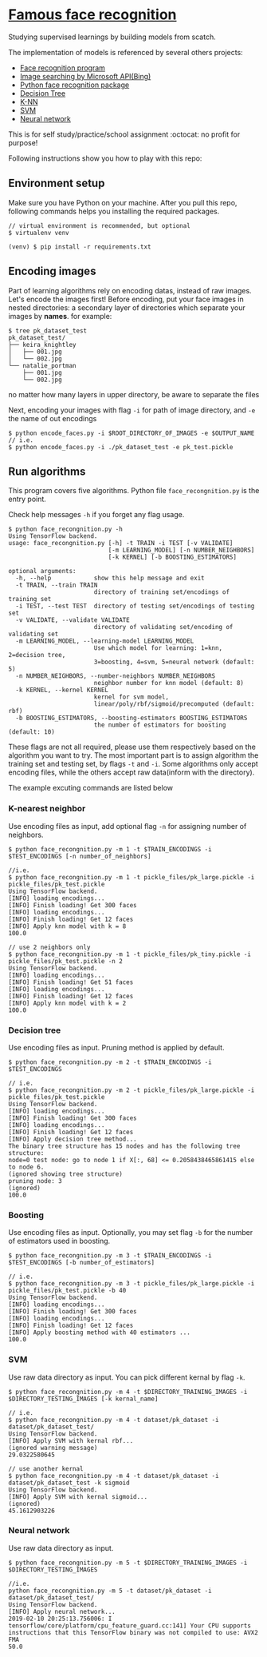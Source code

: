 # [Famous face recognition](https://github.com/carol-hsu/famous_face_recognition)

Studying supervised learnings by building models from scatch.

The implementation of models is referenced by several others projects:
- [Face recognition program](https://www.pyimagesearch.com/2018/06/18/face-recognition-with-opencv-python-and-deep-learning/)
- [Image searching by Microsoft API(Bing)](https://www.pyimagesearch.com/2018/04/09/how-to-quickly-build-a-deep-learning-image-dataset/)
- [Python face recognition package](https://github.com/ageitgey/face_recognition)
- [Decision Tree](https://scikit-learn.org/stable/modules/tree.html)
- [K-NN](https://github.com/ageitgey/face_recognition/blob/master/examples/face_recognition_knn.py)
- [SVM](https://github.com/ahhda/Face-Recogntion)
- [Neural network](https://github.com/amenglong/face_recognition_cnn)

This is for self study/practice/school assignment :octocat: no profit for purpose!

Following instructions show you how to play with this repo:

## Environment setup
Make sure you have Python on your machine.
After you pull this repo, following commands helps you installing the required packages.

```
// virtual environment is recommended, but optional
$ virtualenv venv

(venv) $ pip install -r requirements.txt
```
## Encoding images
Part of learning algorithms rely on encoding datas, instead of raw images. Let's encode the images first!
Before encoding, put your face images in nested directories: a secondary layer of directories which separate your images by **names**.
for example:

```
$ tree pk_dataset_test
pk_dataset_test/
├── keira_knightley
│   ├── 001.jpg
│   └── 002.jpg
└── natalie_portman
    ├── 001.jpg
    └── 002.jpg
```

no matter how many layers in upper directory, be aware to separate the files 

Next, encoding your images with flag `-i` for path of image directory, and `-e` the name of out encodings
```
$ python encode_faces.py -i $ROOT_DIRECTORY_OF_IMAGES -e $OUTPUT_NAME
// i.e. 
$ python encode_faces.py -i ./pk_dataset_test -e pk_test.pickle
```

## Run algorithms

This program covers five algorithms. Python file `face_recongnition.py` is the entry point.

Check help messages `-h` if you forget any flag usage.
```
$ python face_recongnition.py -h
Using TensorFlow backend.
usage: face_recongnition.py [-h] -t TRAIN -i TEST [-v VALIDATE]
                            [-m LEARNING_MODEL] [-n NUMBER_NEIGHBORS]
                            [-k KERNEL] [-b BOOSTING_ESTIMATORS]

optional arguments:
  -h, --help            show this help message and exit
  -t TRAIN, --train TRAIN
                        directory of training set/encodings of training set
  -i TEST, --test TEST  directory of testing set/encodings of testing set
  -v VALIDATE, --validate VALIDATE
                        directory of validating set/encoding of validating set
  -m LEARNING_MODEL, --learning-model LEARNING_MODEL
                        Use which model for learning: 1=knn, 2=decision tree,
                        3=boosting, 4=svm, 5=neural network (default: 5)
  -n NUMBER_NEIGHBORS, --number-neighbors NUMBER_NEIGHBORS
                        neighbor number for knn model (default: 8)
  -k KERNEL, --kernel KERNEL
                        kernel for svm model,
                        linear/poly/rbf/sigmoid/precomputed (default: rbf)
  -b BOOSTING_ESTIMATORS, --boosting-estimators BOOSTING_ESTIMATORS
                        the number of estimators for boosting (default: 10)
```
These flags are not all required, please use them respectively based on the algorithm you want to try.
The most important part is to assign algorithm the training set and testing set, by flags `-t` and `-i`. Some algorithms only accept encoding files, while the others accept raw data(inform with the directory).

The example excuting commands are listed below

### K-nearest neighbor

Use encoding files as input, add optional flag `-n` for assigning number of neighbors.
```
$ python face_recongnition.py -m 1 -t $TRAIN_ENCODINGS -i $TEST_ENCODINGS [-n number_of_neighbors]

//i.e.
$ python face_recongnition.py -m 1 -t pickle_files/pk_large.pickle -i pickle_files/pk_test.pickle
Using TensorFlow backend.
[INFO] loading encodings...
[INFO] Finish loading! Get 300 faces
[INFO] loading encodings...
[INFO] Finish loading! Get 12 faces
[INFO] Apply knn model with k = 8
100.0

// use 2 neighbors only
$ python face_recongnition.py -m 1 -t pickle_files/pk_tiny.pickle -i pickle_files/pk_test.pickle -n 2
Using TensorFlow backend.
[INFO] loading encodings...
[INFO] Finish loading! Get 51 faces
[INFO] loading encodings...
[INFO] Finish loading! Get 12 faces
[INFO] Apply knn model with k = 2
100.0

```
### Decision tree

Use encoding files as input. Pruning method is applied by default.
```
$ python face_recongnition.py -m 2 -t $TRAIN_ENCODINGS -i $TEST_ENCODINGS 

// i.e. 
$ python face_recongnition.py -m 2 -t pickle_files/pk_large.pickle -i pickle_files/pk_test.pickle 
Using TensorFlow backend.
[INFO] loading encodings...
[INFO] Finish loading! Get 300 faces
[INFO] loading encodings...
[INFO] Finish loading! Get 12 faces
[INFO] Apply decision tree method...
The binary tree structure has 15 nodes and has the following tree structure:
node=0 test node: go to node 1 if X[:, 68] <= 0.2058438465861415 else to node 6.
(ignored showing tree structure)
pruning node: 3
(ignored)
100.0
```
### Boosting 

Use encoding files as input. Optionally, you may set flag `-b` for the number of estimators used in boosting.
```
$ python face_recongnition.py -m 3 -t $TRAIN_ENCODINGS -i $TEST_ENCODINGS [-b number_of_estimators]

// i.e.
$ python face_recongnition.py -m 3 -t pickle_files/pk_large.pickle -i pickle_files/pk_test.pickle -b 40
Using TensorFlow backend.
[INFO] loading encodings...
[INFO] Finish loading! Get 300 faces
[INFO] loading encodings...
[INFO] Finish loading! Get 12 faces
[INFO] Apply boosting method with 40 estimators ...
100.0
```

### SVM

Use raw data directory as input. You can pick different kernal by flag `-k`. 

```
$ python face_recongnition.py -m 4 -t $DIRECTORY_TRAINING_IMAGES -i $DIRECTORY_TESTING_IMAGES [-k kernal_name]

// i.e. 
$ python face_recongnition.py -m 4 -t dataset/pk_dataset -i dataset/pk_dataset_test/
Using TensorFlow backend.
[INFO] Apply SVM with kernal rbf...
(ignored warning message)
29.0322580645

// use another kernal
$ python face_recongnition.py -m 4 -t dataset/pk_dataset -i dataset/pk_dataset_test -k sigmoid
Using TensorFlow backend.
[INFO] Apply SVM with kernal sigmoid...
(ignored)
45.1612903226
```

### Neural network

Use raw data directory as input.

```
$ python face_recongnition.py -m 5 -t $DIRECTORY_TRAINING_IMAGES -i $DIRECTORY_TESTING_IMAGES

//i.e. 
python face_recongnition.py -m 5 -t dataset/pk_dataset -i dataset/pk_dataset_test/
Using TensorFlow backend.
[INFO] Apply neural network...
2019-02-10 20:25:13.756006: I tensorflow/core/platform/cpu_feature_guard.cc:141] Your CPU supports instructions that this TensorFlow binary was not compiled to use: AVX2 FMA
50.0
```



